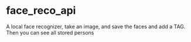 # face_reco_api
A local face recognizer, take an image, and save the faces and add a TAG. Then you can see all stored persons
